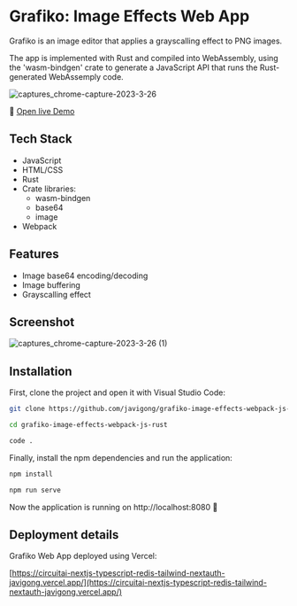 # Grafiko: Image Effects Web App

Grafiko is an image editor that applies a grayscalling effect to PNG images. 

The app is implemented with Rust and compiled into WebAssembly, using the 'wasm-bindgen' crate to generate a JavaScript API that runs the Rust-generated WebAssemply code.

![captures_chrome-capture-2023-3-26](https://user-images.githubusercontent.com/42308135/234749076-9a4c95bd-d711-406f-a2bc-c6148b278cad.png)


🔗 [Open live Demo](https://grafiko-image-effects-webpack-js-rust-qcnrjhrjs-javigong.vercel.app/)

## Tech Stack

- JavaScript
- HTML/CSS
- Rust
- Crate libraries:
  - wasm-bindgen
  - base64
  - image
- Webpack

## Features

- Image base64 encoding/decoding
- Image buffering
- Grayscalling effect

## Screenshot

![captures_chrome-capture-2023-3-26 (1)](https://user-images.githubusercontent.com/42308135/234752041-325a8e1d-a6f6-4f90-910f-0b999a460fdd.png)

## Installation

First, clone the project and open it with Visual Studio Code:

```bash
git clone https://github.com/javigong/grafiko-image-effects-webpack-js-rust.git

cd grafiko-image-effects-webpack-js-rust

code .
```

Finally, install the npm dependencies and run the application:

```bash
npm install

npm run serve
```

Now the application is running on http://localhost:8080 🚀

## Deployment details

Grafiko Web App deployed using Vercel: 

[https://circuitai-nextjs-typescript-redis-tailwind-nextauth-javigong.vercel.app/](https://circuitai-nextjs-typescript-redis-tailwind-nextauth-javigong.vercel.app/)
